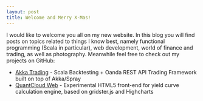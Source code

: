 ```yaml
---
layout: post
title: Welcome and Merry X-Mas!
---
```


I would like to welcome you all on my new website. In this blog you will find posts on topics related to things I know best, namely functional programming (Scala in particular), web development, world of finance and trading, as well as photography. Meanwhile feel free to check out my projects on GitHub:

* [Akka Trading](https://github.com/msilb/akka-trading) - Scala Backtesting + Oanda REST API Trading Framework built on top of Akka/Spray
* [QuantCloud Web](https://github.com/msilb/quantcloud-web) - Experimental HTML5 front-end for yield curve calculation engine, based on gridster.js and Highcharts